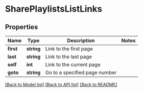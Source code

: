 # SharePlaylistsListLinks

## Properties
Name | Type | Description | Notes
------------ | ------------- | ------------- | -------------
**first** | **string** | Link to the first page | 
**last** | **string** | Link to the last page | 
**self** | **int** | Link to the current page | 
**goto** | **string** | Go to a specified page number | 

[[Back to Model list]](../README.md#documentation-for-models) [[Back to API list]](../README.md#documentation-for-api-endpoints) [[Back to README]](../README.md)


